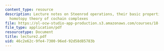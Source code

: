 ```yaml
---
content_type: resource
description: Lecture notes on Steenrod operations, their basic properties, and the
  homotopy theory of cochain complexes
file: https://ol-ocw-studio-app-production.s3.amazonaws.com/courses/18-917-topics-in-algebraic-topology-the-sullivan-conjecture-fall-2007/46c2e62c9fe4730096ed92d58d85783b_lecture2.pdf
file_type: application/pdf
resourcetype: Document
title: lecture2.pdf
uid: 46c2e62c-9fe4-7300-96ed-92d58d85783b
---
```

